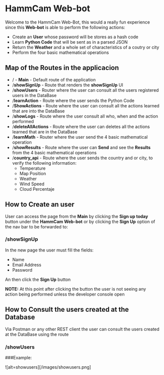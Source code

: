 # HammCam Web-bot

Welcome to the HammCam Web-Bot, this would a really fun experience since this **Web-bot** is able to perform the following actions:

- Create an **User** whose password will be stores as a hash code
- Learn **Python Code** that will be sent as in a parsed JSON
- Return the **Weather** and a whole set of characteristics of a coutry or city
- Perform the four basic mathematical operations


## Map of the Routes in the applicacion
- / - **Main** - Default route of the application
- /**showSignUp** - Route that renders the **showSignUp** UI
- /**showUsers** - Router where the user can consult all the users registered users in the DataBase
- /**learnAction** - Route where the user sends the Python Code
- /**ShowActions** - Route where the user can consult all the actions learned that are into the DataBase
- /**showLogs** - Route where the user consult all who, when and the action performed
- /**deleteAllActions** - Route where the user can deletes all the actions learned that are in the DataBase
- /**learnMath** - Router where the user send the 4 basic mathematical operation
- /**showResults** - Route where the user can **Send** and see the **Results** from the 4 basic mathematical operations
- /**country_api** - Route where the user sends the country and or city, to verify the following information:
	- Temperature
	- Map Position
	- Weather
	- Wind Speed
	- Cloud Percentaje

## How to Create an user

User can access the page from the **Main** by clicking the **Sign up today** button under the **HammCam Web-bot** or by clicking the **Sign Up** option of the nav bar to be forwarded to:

### /**showSignUp**

In the new page the user must fill the fields:
* Name
* Email Address
* Password

An then click the **Sign Up** button

**NOTE:** At this point after clicking the button the user is not seeing any action being performed unless the developer console open

## How to Consult the users created at the Database

Via Postman or any other REST client the user can consult the users created at the DataBase using the route

### /**showUsers**

###Example:

![alt=showusers][/images/showusers.png]








